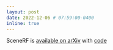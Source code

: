 ```yaml
---
layout: post
date: 2022-12-06 # 07:59:00-0400
inline: true
---
```


SceneRF is [available on arXiv](https://arxiv.org/abs/2212.02501) with [code](https://astra-vision.github.io/SceneRF/) 
